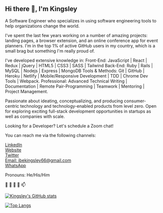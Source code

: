 ## Hi there 👋, I'm Kingsley

 A Software Engineer who specializes in using software engineering tools to help organizations change the world.

I've spent the last few years working on a number of amazing projects: landing pages, a browser extension, and an online conference app for event planners. I'm in the top 1% of active GitHub users in my country, which is a small brag but something I'm really proud of.

I've developed extensive knowledge in:
Front-End: JavaScript | React | Redux | jQuery | HTML5 | CSS3 | SASS | Tailwind
Back-End: Ruby | Rails | MySQL | Nodejs | Express | MongoDB
Tools & Methods: Git | GitHub | Heroku | Netlify | Mobile/Responsive Development | TDD | Chrome Dev Tools | Webpack.
Professional: Advanced Technical Writing  | Documentation  | Remote Pair-Programming |  Teamwork | Mentoring | Project Management.

Passionate about ideating, conceptualizing, and producing consumer-centric technology and technology-enabled products from level zero. Open for exploring exciting full-stack development opportunities in startups as well as companies with scale.

Looking for a Developer? Let's schedule a Zoom chat!


You can reach me via the following channels:

[LinkedIn](https://www.linkedin.com/in/kingsley-ibe-5669a5134/)<br/>
[Website](https://kingsleyibe.net/)<br/>
[Twitter](https://twitter.com/ibekingsley2)<br/>
[Email: ibekingsley66@gmail.com](https://mail.google.com/mail/u/0/#inbox?compose=new)<br/>
[WhatsApp](https://api.whatsapp.com/send/?phone=2347030331929&text&app_absent=0)<br/>

Pronouns: He/His/Him<br/>

👋 👀 🌱 💞️ 📫 

[![Kingsley's GitHub stats](https://github-readme-stats.vercel.app/api?username=kingsleyibe&show_icons=true&theme=radical)](https://github.com/kingsleyibe/github-readme-stats)

[![Top Langs](https://github-readme-stats.vercel.app/api/top-langs/?username=kingsley&show_icons=true&theme=radical)](https://github.com/kingsley/github-readme-stats)
